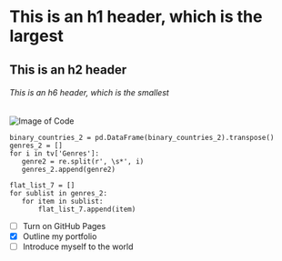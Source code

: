 # This is an h1 header, which is the largest
## This is an h2 header
###### This is an h6 header, which is the smallest
![Image of Code](https://media.tenor.com/GVk4jB2u_i8AAAAd/coding.gif)
```
binary_countries_2 = pd.DataFrame(binary_countries_2).transpose()
genres_2 = []
for i in tv['Genres']:
   genre2 = re.split(r', \s*', i)
   genres_2.append(genre2)

flat_list_7 = []
for sublist in genres_2:
   for item in sublist:
       flat_list_7.append(item)
```
- [ ] Turn on GitHub Pages
- [x] Outline my portfolio
- [ ] Introduce myself to the world
